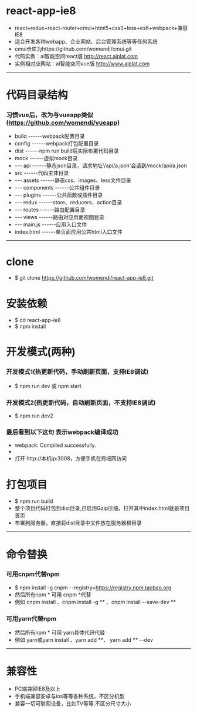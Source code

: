 # react-app-ie8
 - react+redux+react-router+cmui+html5+css3+less+es6+webpack+兼容IE8
 - 适合开发各种webapp、企业网站、后台管理系统等等任何系统
 - cmui仓库为https://github.com/womendi/cmui.git
 - 代码实例：ai智能空间react版  http://react.aiplat.com
 - 实例相对应网站：ai智能空间vue版  http://www.aiplat.com 

---

# 代码目录结构
### 习惯vue后，改为与vueapp类似(https://github.com/womendi/vueapp)

 - build           ------webpack配置目录
 - config          ------webpack打包配置目录
 - dist            ------npm run build后实际布署代码目录
 - mock            ------虚拟mock目录
 - --- api         ------静态json目录，请求地址'/api/a.json'会请到/mock/api/a.json
 - src             ------代码主体目录
 - --- assets      ------静态css、images、less文件目录
 - --- components  ------公共组件目录
 - --- plugins     ------公共函数或插件目录
 - --- redux       ------store、reducers、action目录
 - --- routes      ------路由配置目录
 - --- views       ------路由对应页面视图目录
 - --- main.js     ------应用入口文件
 - index.html      ------单页面应用公共html入口文件

---

# clone
 - $ git clone https://github.com/womendi/react-app-ie8.git

# 安装依赖
 - $ cd react-app-ie8
 - $ npm install

# 开发模式(两种)

### 开发模式1(热更新代码，手动刷新页面，支持IE8调试)
 - $ npm run dev  或  npm start

### 开发模式2(热更新代码，自动刷新页面，不支持IE8调试)
 - $ npm run dev2

### 最后看到以下这句 表示webpack编译成功
 - webpack: Compiled successfully.
 - 
 - 打开 http://本机ip:3008，方便手机在局域网访问

# 打包项目
 - $ npm run build
 - 整个项目代码打包到dist目录,已启用Gzip压缩，打开其中index.html就是项目 首页
 - 布署到服务器，直接将dist目录中文件放在服务器根目录

---

# 命令替换

### 可用cnpm代替npm
 - $ npm install -g cnpm --registry=https://registry.npm.taobao.org
 - 然后所有npm * 可用 cnpm *代替 
 - 例如 cnpm install 、cnpm install -g ** 、cnpm install --save-dev **

### 可用yarn代替npm
 - 然后所有npm * 可用 yarn具体代码代替 
  - 例如 yarn或yarn install 、yarn add **、 yarn add ** --dev

---

# 兼容性
 - PC端兼容IE8及以上
 - 手机端兼容安卓与ios等等各种系统，不区分机型
 - 兼容一切可联网设备，比如TV等等,不区分尺寸大小